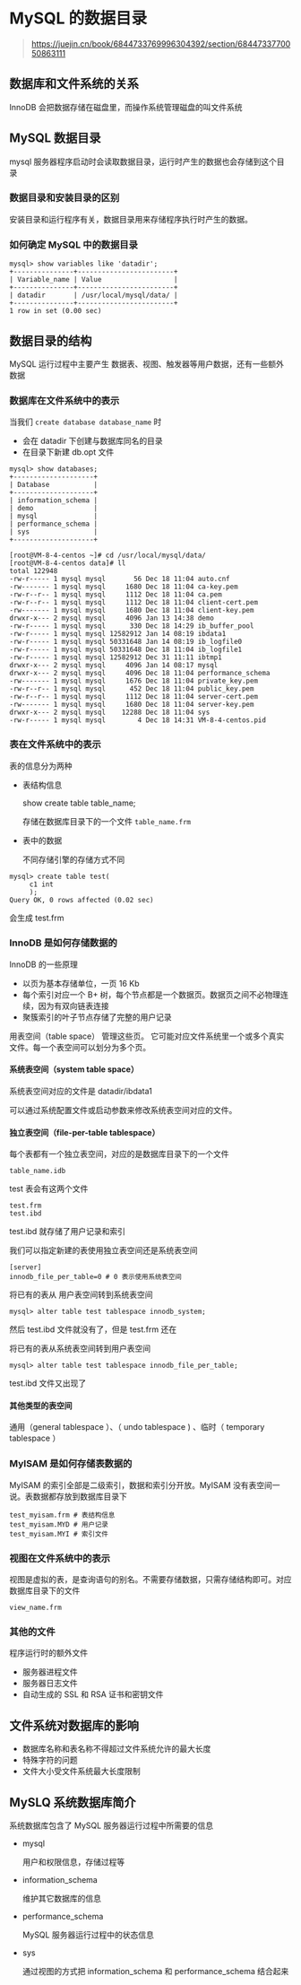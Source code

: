 # MySQL 的数据目录

> https://juejin.cn/book/6844733769996304392/section/6844733770050863111

## 数据库和文件系统的关系

InnoDB 会把数据存储在磁盘里，而操作系统管理磁盘的叫文件系统

## MySQL 数据目录

mysql 服务器程序启动时会读取数据目录，运行时产生的数据也会存储到这个目录

### 数据目录和安装目录的区别

安装目录和运行程序有关，数据目录用来存储程序执行时产生的数据。

### 如何确定 MySQL 中的数据目录

```
mysql> show variables like 'datadir';
+---------------+------------------------+
| Variable_name | Value                  |
+---------------+------------------------+
| datadir       | /usr/local/mysql/data/ |
+---------------+------------------------+
1 row in set (0.00 sec)
```

## 数据目录的结构

MySQL 运行过程中主要产生 数据表、视图、触发器等用户数据，还有一些额外数据

### 数据库在文件系统中的表示

当我们 `create database database_name`  时

- 会在 datadir 下创建与数据库同名的目录
- 在目录下新建 db.opt 文件

```
mysql> show databases;
+--------------------+
| Database           |
+--------------------+
| information_schema |
| demo               |
| mysql              |
| performance_schema |
| sys                |
+--------------------+
```

```
[root@VM-8-4-centos ~]# cd /usr/local/mysql/data/
[root@VM-8-4-centos data]# ll
total 122948
-rw-r----- 1 mysql mysql       56 Dec 18 11:04 auto.cnf
-rw------- 1 mysql mysql     1680 Dec 18 11:04 ca-key.pem
-rw-r--r-- 1 mysql mysql     1112 Dec 18 11:04 ca.pem
-rw-r--r-- 1 mysql mysql     1112 Dec 18 11:04 client-cert.pem
-rw------- 1 mysql mysql     1680 Dec 18 11:04 client-key.pem
drwxr-x--- 2 mysql mysql     4096 Jan 13 14:38 demo
-rw-r----- 1 mysql mysql      330 Dec 18 14:29 ib_buffer_pool
-rw-r----- 1 mysql mysql 12582912 Jan 14 08:19 ibdata1
-rw-r----- 1 mysql mysql 50331648 Jan 14 08:19 ib_logfile0
-rw-r----- 1 mysql mysql 50331648 Dec 18 11:04 ib_logfile1
-rw-r----- 1 mysql mysql 12582912 Dec 31 11:11 ibtmp1
drwxr-x--- 2 mysql mysql     4096 Jan 14 08:17 mysql
drwxr-x--- 2 mysql mysql     4096 Dec 18 11:04 performance_schema
-rw------- 1 mysql mysql     1676 Dec 18 11:04 private_key.pem
-rw-r--r-- 1 mysql mysql      452 Dec 18 11:04 public_key.pem
-rw-r--r-- 1 mysql mysql     1112 Dec 18 11:04 server-cert.pem
-rw------- 1 mysql mysql     1680 Dec 18 11:04 server-key.pem
drwxr-x--- 2 mysql mysql    12288 Dec 18 11:04 sys
-rw-r----- 1 mysql mysql        4 Dec 18 14:31 VM-8-4-centos.pid
```

### 表在文件系统中的表示

表的信息分为两种

- 表结构信息

  show create table table_name;

  存储在数据库目录下的一个文件  `table_name.frm`

- 表中的数据

  不同存储引擎的存储方式不同

```
mysql> create table test(
     c1 int
     );
Query OK, 0 rows affected (0.02 sec)
```

会生成 test.frm

### InnoDB 是如何存储数据的

InnoDB 的一些原理

- 以页为基本存储单位，一页 16 Kb
- 每个索引对应一个 B+ 树，每个节点都是一个数据页。数据页之间不必物理连续，因为有双向链表连接
- 聚簇索引的叶子节点存储了完整的用户记录

用表空间（table space） 管理这些页。 它可能对应文件系统里一个或多个真实文件。每一个表空间可以划分为多个页。

#### 系统表空间（system table space）

系统表空间对应的文件是 datadir/ibdata1

可以通过系统配置文件或启动参数来修改系统表空间对应的文件。

#### 独立表空间（file-per-table tablespace）

每个表都有一个独立表空间，对应的是数据库目录下的一个文件

```
table_name.idb
```

test 表会有这两个文件

```
test.frm
test.ibd
```

test.ibd 就存储了用户记录和索引

我们可以指定新建的表使用独立表空间还是系统表空间

```
[server]
innodb_file_per_table=0 # 0 表示使用系统表空间
```

将已有的表从 用户表空间转到系统表空间

```mysql
mysql> alter table test tablespace innodb_system;
```

然后 test.ibd 文件就没有了，但是 test.frm 还在

将已有的表从系统表空间转到用户表空间

```
mysql> alter table test tablespace innodb_file_per_table;
```

 test.ibd 文件又出现了

#### 其他类型的表空间

通用（general tablespace ）、（ undo tablespace  ) 、临时（  temporary tablespace ）

### MyISAM 是如何存储表数据的

MyISAM 的索引全部是二级索引，数据和索引分开放。MyISAM 没有表空间一说。表数据都存放到数据库目录下

```
test_myisam.frm # 表结构信息
test_myisam.MYD # 用户记录
test_myisam.MYI # 索引文件
```

### 视图在文件系统中的表示

视图是虚拟的表，是查询语句的别名。不需要存储数据，只需存储结构即可。对应数据库目录下的文件

```
view_name.frm
```

### 其他的文件

程序运行时的额外文件

- 服务器进程文件
- 服务器日志文件
- 自动生成的 SSL 和 RSA 证书和密钥文件

## 文件系统对数据库的影响

- 数据库名称和表名称不得超过文件系统允许的最大长度
- 特殊字符的问题
- 文件大小受文件系统最大长度限制

## MySLQ 系统数据库简介

系统数据库包含了 MySQL 服务器运行过程中所需要的信息

- mysql

  用户和权限信息，存储过程等

- information_schema

  维护其它数据库的信息

- performance_schema

  MySQL 服务器运行过程中的状态信息

- sys

  通过视图的方式把 information_schema 和 performance_schema 结合起来